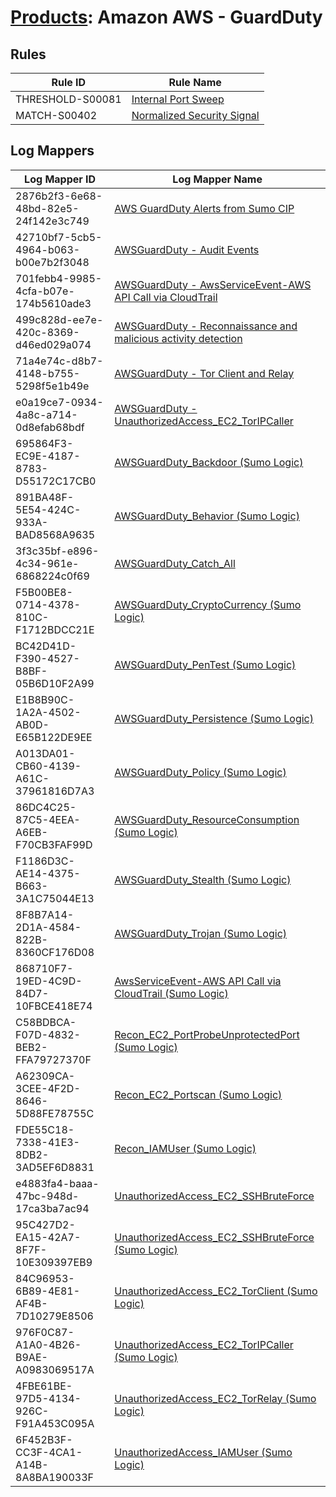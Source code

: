 # [Products](README.md): Amazon AWS - GuardDuty

## Rules

|Rule ID|Rule Name|
|----|----|
|THRESHOLD-S00081|[Internal Port Sweep](../rules/THRESHOLD-S00081.md)|
|MATCH-S00402|[Normalized Security Signal](../rules/MATCH-S00402.md)|


## Log Mappers

|Log Mapper ID|Log Mapper Name|
|----|----|
|2876b2f3-6e68-48bd-82e5-24f142e3c749|[AWS GuardDuty Alerts from Sumo CIP](../mappings/2876b2f3-6e68-48bd-82e5-24f142e3c749.md)|
|42710bf7-5cb5-4964-b063-b00e7b2f3048|[AWSGuardDuty - Audit Events](../mappings/42710bf7-5cb5-4964-b063-b00e7b2f3048.md)|
|701febb4-9985-4cfa-b07e-174b5610ade3|[AWSGuardDuty - AwsServiceEvent-AWS API Call via CloudTrail](../mappings/701febb4-9985-4cfa-b07e-174b5610ade3.md)|
|499c828d-ee7e-420c-8369-d46ed029a074|[AWSGuardDuty - Reconnaissance and malicious activity detection](../mappings/499c828d-ee7e-420c-8369-d46ed029a074.md)|
|71a4e74c-d8b7-4148-b755-5298f5e1b49e|[AWSGuardDuty - Tor Client and Relay](../mappings/71a4e74c-d8b7-4148-b755-5298f5e1b49e.md)|
|e0a19ce7-0934-4a8c-a714-0d8efab68bdf|[AWSGuardDuty - UnauthorizedAccess_EC2_TorIPCaller](../mappings/e0a19ce7-0934-4a8c-a714-0d8efab68bdf.md)|
|695864F3-EC9E-4187-8783-D55172C17CB0|[AWSGuardDuty_Backdoor (Sumo Logic)](../mappings/695864F3-EC9E-4187-8783-D55172C17CB0.md)|
|891BA48F-5E54-424C-933A-BAD8568A9635|[AWSGuardDuty_Behavior (Sumo Logic)](../mappings/891BA48F-5E54-424C-933A-BAD8568A9635.md)|
|3f3c35bf-e896-4c34-961e-6868224c0f69|[AWSGuardDuty_Catch_All](../mappings/3f3c35bf-e896-4c34-961e-6868224c0f69.md)|
|F5B00BE8-0714-4378-810C-F1712BDCC21E|[AWSGuardDuty_CryptoCurrency (Sumo Logic)](../mappings/F5B00BE8-0714-4378-810C-F1712BDCC21E.md)|
|BC42D41D-F390-4527-B8BF-05B6D10F2A99|[AWSGuardDuty_PenTest (Sumo Logic)](../mappings/BC42D41D-F390-4527-B8BF-05B6D10F2A99.md)|
|E1B8B90C-1A2A-4502-AB0D-E65B122DE9EE|[AWSGuardDuty_Persistence (Sumo Logic)](../mappings/E1B8B90C-1A2A-4502-AB0D-E65B122DE9EE.md)|
|A013DA01-CB60-4139-A61C-37961816D7A3|[AWSGuardDuty_Policy (Sumo Logic)](../mappings/A013DA01-CB60-4139-A61C-37961816D7A3.md)|
|86DC4C25-87C5-4EEA-A6EB-F70CB3FAF99D|[AWSGuardDuty_ResourceConsumption (Sumo Logic)](../mappings/86DC4C25-87C5-4EEA-A6EB-F70CB3FAF99D.md)|
|F1186D3C-AE14-4375-B663-3A1C75044E13|[AWSGuardDuty_Stealth (Sumo Logic)](../mappings/F1186D3C-AE14-4375-B663-3A1C75044E13.md)|
|8F8B7A14-2D1A-4584-822B-8360CF176D08|[AWSGuardDuty_Trojan (Sumo Logic)](../mappings/8F8B7A14-2D1A-4584-822B-8360CF176D08.md)|
|868710F7-19ED-4C9D-84D7-10FBCE418E74|[AwsServiceEvent-AWS API Call via CloudTrail (Sumo Logic)](../mappings/868710F7-19ED-4C9D-84D7-10FBCE418E74.md)|
|C58BDBCA-F07D-4832-BEB2-FFA79727370F|[Recon_EC2_PortProbeUnprotectedPort (Sumo Logic)](../mappings/C58BDBCA-F07D-4832-BEB2-FFA79727370F.md)|
|A62309CA-3CEE-4F2D-8646-5D88FE78755C|[Recon_EC2_Portscan (Sumo Logic)](../mappings/A62309CA-3CEE-4F2D-8646-5D88FE78755C.md)|
|FDE55C18-7338-41E3-8DB2-3AD5EF6D8831|[Recon_IAMUser (Sumo Logic)](../mappings/FDE55C18-7338-41E3-8DB2-3AD5EF6D8831.md)|
|e4883fa4-baaa-47bc-948d-17ca3ba7ac94|[UnauthorizedAccess_EC2_SSHBruteForce](../mappings/e4883fa4-baaa-47bc-948d-17ca3ba7ac94.md)|
|95C427D2-EA15-42A7-8F7F-10E309397EB9|[UnauthorizedAccess_EC2_SSHBruteForce (Sumo Logic)](../mappings/95C427D2-EA15-42A7-8F7F-10E309397EB9.md)|
|84C96953-6B89-4E81-AF4B-7D10279E8506|[UnauthorizedAccess_EC2_TorClient (Sumo Logic)](../mappings/84C96953-6B89-4E81-AF4B-7D10279E8506.md)|
|976F0C87-A1A0-4B26-B9AE-A0983069517A|[UnauthorizedAccess_EC2_TorIPCaller (Sumo Logic)](../mappings/976F0C87-A1A0-4B26-B9AE-A0983069517A.md)|
|4FBE61BE-97D5-4134-926C-F91A453C095A|[UnauthorizedAccess_EC2_TorRelay (Sumo Logic)](../mappings/4FBE61BE-97D5-4134-926C-F91A453C095A.md)|
|6F452B3F-CC3F-4CA1-A14B-8A8BA190033F|[UnauthorizedAccess_IAMUser (Sumo Logic)](../mappings/6F452B3F-CC3F-4CA1-A14B-8A8BA190033F.md)|


